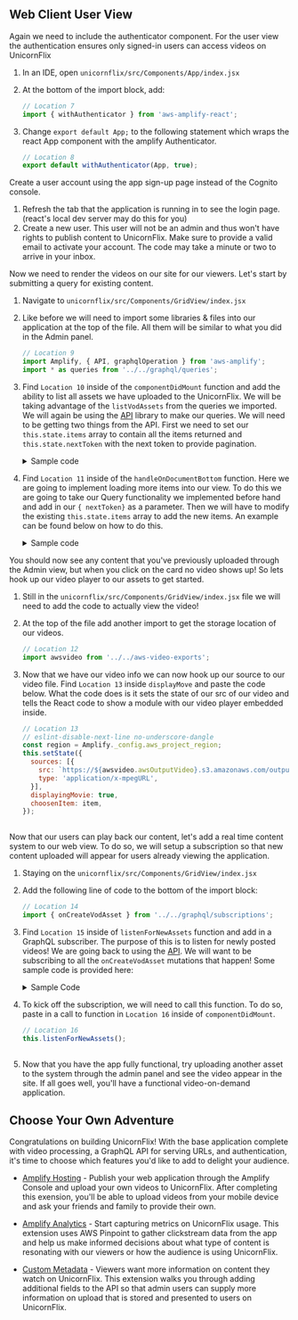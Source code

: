 ## Web Client User View

 Again we need to include the authenticator component. For the user view the authentication ensures only signed-in users can access videos on UnicornFlix

1. In an IDE, open `unicornflix/src/Components/App/index.jsx`
1. At the bottom of the import block, add:
    ```javascript
    // Location 7
    import { withAuthenticator } from 'aws-amplify-react';

    ```

1. Change ```export default App;``` to the following statement which wraps the react App component with the amplify Authenticator.
    ```javascript
    // Location 8
    export default withAuthenticator(App, true);

    ```

Create a user account using the app sign-up page instead of the Cognito console.

1. Refresh the tab that the application is running in to see the login page. (react's local dev server may do this for you)
1. Create a new user. This user will not be an admin and thus won't have rights to publish content to UnicornFlix. Make sure to provide a valid email to activate your account. The code may take a minute or two to arrive in your inbox.

Now we need to render the videos on our site for our viewers. Let's start by submitting a query for existing content.

1. Navigate to `unicornflix/src/Components/GridView/index.jsx`
1. Like before we will need to import some libraries & files into our application at the top of the file. All them will be similar to what you did in the Admin panel.
    ```javascript
    // Location 9
    import Amplify, { API, graphqlOperation } from 'aws-amplify';
    import * as queries from '../../graphql/queries';

    ```

1. Find `Location 10` inside of the `componentDidMount` function and add the ability to list all assets we have uploaded to the UnicornFlix. We will be taking advantage of the `listVodAssets` from the queries we imported. We will again be using the [API](https://aws-amplify.github.io/docs/js/api#simple-query) library to make our queries. We will need to be getting two things from the API. First we need to set our `this.state.items` array to contain all the items returned and `this.state.nextToken` with the next token to provide pagination.
    <details>
      <summary>Sample code</summary>
    
    ```javascript
    // Location 10
    const assets = await API.graphql(graphqlOperation(queries.listVodAssets));
    let { nextToken } = assets.data.listVodAssets;
    if (nextToken === undefined) {
      nextToken = '';
    }
    this.setState({ items: assets.data.listVodAssets.items, nextToken });
        
    ```
    </details>

1. Find `Location 11` inside of the `handleOnDocumentBottom` function. Here we are going to implement loading more items into our view. To do this we are going to take our Query functionality we implemented before hand and add in our `{ nextToken}` as a parameter. Then we will have to modify the existing `this.state.items` array to add the new items. An example can be found below on how to do this.
    <details>
      <summary>Sample code</summary>

    ```javascript
    // Location 11
    const { nextToken, items } = this.state;
    if (nextToken !== '' && nextToken !== null && nextToken !== undefined) {
      console.log(nextToken);
      const assets = await API.graphql(graphqlOperation(queries.listVodAssets, { nextToken }));
      const newItems = items.concat(assets.data.listVodAssets.items);
      let newNextToken = assets.data.listVodAssets.nextToken;
      if (newNextToken === undefined) {
        newNextToken = '';
      }
      this.setState({ items: newItems, nextToken: newNextToken });
    }
        
    ```
    </details>

You should now see any content that you've previously uploaded through the Admin view, but when you click on the card no video shows up! So lets hook up our video player to our assets to get started.

1. Still in the `unicornflix/src/Components/GridView/index.jsx` file we will need to add the code to actually view the video!

1. At the top of the file add another import to get the storage location of our videos.
    ```javascript
    // Location 12
    import awsvideo from '../../aws-video-exports';

    ```

1. Now that we have our video info we can now hook up our source to our video file. Find `Location 13` inside `displayMove` and paste the code below. What the code does is it sets the state of our src of our video and tells the React code to show a module with our video player embedded inside.
    ```javascript
    // Location 13
    // eslint-disable-next-line no-underscore-dangle
    const region = Amplify._config.aws_project_region;
    this.setState({
      sources: [{
        src: `https://${awsvideo.awsOutputVideo}.s3.amazonaws.com/output/${item.video.id}.m3u8`,
        type: 'application/x-mpegURL',
      }],
      displayingMovie: true,
      choosenItem: item,
    });
        
    ```

Now that our users can play back our content, let's add a real time content system to our web view. To do so, we will setup a subscription so that new content uploaded will appear for users already viewing the application.

1. Staying on the `unicornflix/src/Components/GridView/index.jsx`
1. Add the following line of code to the bottom of the import block:
    ```javascript
    // Location 14
    import { onCreateVodAsset } from '../../graphql/subscriptions';

    ```

1. Find `Location 15` inside of `listenForNewAssets` function and add in a GraphQL subscriber. The purpose of this is to listen for newly posted videos! We are going back to using the [API](https://aws-amplify.github.io/docs/js/api#subscriptions). We will want to be subscribing to all the `onCreateVodAsset` mutations that happen! Some sample code is provided here:
    <details>
      <summary>Sample Code</summary>

    ```javascript
    API.graphql(
      graphqlOperation(onCreateVodAsset),
    ).subscribe({
      next: (((data) => {
        const { items } = this.state;
        items.push(data.value.data.onCreateVodAsset);
        this.setState({
          items,
        });
      })),
    });
        
    ```
    </details>

1. To kick off the subscription, we will need to call this function. To do so, paste in a call to function in `Location 16` inside of `componentDidMount`.
    ```javascript
    // Location 16
    this.listenForNewAssets();
        
    ```

1. Now that you have the app fully functional, try uploading another asset to the system through the admin panel and see the video appear in the site. If all goes well, you'll have a functional video-on-demand application. 

## Choose Your Own Adventure

Congratulations on building UnicornFlix! With the base application complete with video processing, a GraphQL API for serving URLs, and authentication, it's time to choose which features you'd like to add to delight your audience.

- [Amplify Hosting](./Hosting.md) - Publish your web application through the Amplify Console and upload your own videos to UnicornFlix. After completing this exension, you'll be able to upload videos from your mobile device and ask your friends and family to provide their own.

- [Amplify Analytics](./Analytics.md) - Start capturing metrics on UnicornFlix usage. This extension uses AWS Pinpoint to gather clickstream data from the app and help us make informed decisions about what type of content is resonating with our viewers or how the audience is using UnicornFlix.

- [Custom Metadata](./CustomMeta.md) - Viewers want more information on content they watch on UnicornFlix. This extension walks you through adding additional fields to the API so that admin users can supply more information on upload that is stored and presented to users on UnicornFlix.
